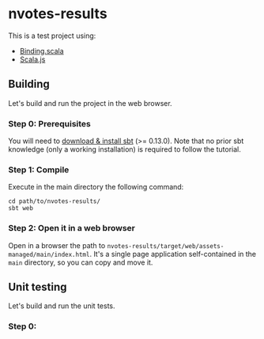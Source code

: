 # nvotes-results

This is a test project using:
* [Binding.scala](https://github.com/ThoughtWorksInc/Binding.scala)
* [Scala.js](http://www.scala-js.org/)

## Building

Let's build and run the project in the web browser.

### Step 0: Prerequisites

You will need to [download & install sbt](http://www.scala-sbt.org/0.13/tutorial/Setup.html) (>= 0.13.0). Note that no prior sbt knowledge (only a working installation) is required to follow the tutorial.

### Step 1: Compile

Execute in the main directory the following command:

    cd path/to/nvotes-results/
    sbt web

### Step 2: Open it in a web browser

Open in a browser the path to `nvotes-results/target/web/assets-managed/main/index.html`. It's a single page application self-contained in the `main` directory, so you can copy and move it.

## Unit testing

Let's build and run the unit tests.

### Step 0: 